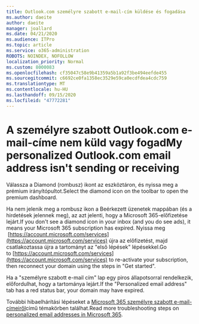 ```yaml
---
title: Outlook.com személyre szabott e-mail-cím küldése és fogadása
ms.author: daeite
author: daeite
manager: joallard
ms.date: 04/21/2020
ms.audience: ITPro
ms.topic: article
ms.service: o365-administration
ROBOTS: NOINDEX, NOFOLLOW
localization_priority: Normal
ms.custom: 8000083
ms.openlocfilehash: cf35047c58e9b41359a5b1a92f3be494eefde455
ms.sourcegitcommit: c6692ce0fa1358ec3529e59ca0ecdfdea4cdc759
ms.translationtype: MT
ms.contentlocale: hu-HU
ms.lasthandoff: 09/15/2020
ms.locfileid: "47772281"
---
```

# <a name="my-personalized-outlookcom-email-address-isnt-sending-or-receiving"></a><span data-ttu-id="9dc28-102">A személyre szabott Outlook.com e-mail-címe nem küld vagy fogad</span><span class="sxs-lookup"><span data-stu-id="9dc28-102">My personalized Outlook.com email address isn't sending or receiving</span></span>

<span data-ttu-id="9dc28-103">Válassza a Diamond (rombusz) ikont az eszköztáron, és nyissa meg a prémium irányítópultot.</span><span class="sxs-lookup"><span data-stu-id="9dc28-103">Select the diamond icon on the toolbar to open the premium dashboard.</span></span>

<span data-ttu-id="9dc28-104">Ha nem jelenik meg a rombusz ikon a Beérkezett üzenetek mappában (és a hirdetések jelennek meg), az azt jelenti, hogy a Microsoft 365-előfizetése lejárt.</span><span class="sxs-lookup"><span data-stu-id="9dc28-104">If you don't see a diamond icon in your inbox (and you do see ads), it means your Microsoft 365 subscription has expired.</span></span> <span data-ttu-id="9dc28-105">Nyissa meg  [https://account.microsoft.com/services](https://account.microsoft.com/services) újra az előfizetést, majd csatlakoztassa újra a tartományt az "első lépések" lépésekkel.</span><span class="sxs-lookup"><span data-stu-id="9dc28-105">Go to [https://account.microsoft.com/services](https://account.microsoft.com/services) to re-activate your subscription, then reconnect your domain using the steps in "Get started".</span></span>

<span data-ttu-id="9dc28-106">Ha a "személyre szabott e-mail cím" lap egy piros állapotsorral rendelkezik, előfordulhat, hogy a tartománya lejárt.</span><span class="sxs-lookup"><span data-stu-id="9dc28-106">If the "Personalized email address" tab has a red status bar, your domain may have expired.</span></span>

<span data-ttu-id="9dc28-107">További hibaelhárítási lépéseket a [Microsoft 365 személyre szabott e-mail-címeiről](https://support.office.com/article/75416a58-b225-4c02-8c07-8979403b427b?wt.mc_id=Office_Outlook_com_Alchemy)című témakörben találhat.</span><span class="sxs-lookup"><span data-stu-id="9dc28-107">Read more troubleshooting steps on [personalized email addresses in Microsoft 365](https://support.office.com/article/75416a58-b225-4c02-8c07-8979403b427b?wt.mc_id=Office_Outlook_com_Alchemy).</span></span>
